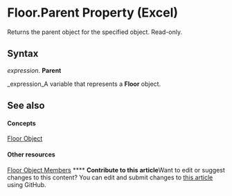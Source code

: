 
# Floor.Parent Property (Excel)

Returns the parent object for the specified object. Read-only.


## Syntax

 _expression_. **Parent**

 _expression_A variable that represents a  **Floor** object.


## See also


#### Concepts


 [Floor Object](74c71ca8-a0d4-f7cf-a002-5cec7a27b70d.md)
#### Other resources


 [Floor Object Members](5c7d66cd-062f-109e-a389-d566cef80c19.md)
****   **Contribute to this article**Want to edit or suggest changes to this content? You can edit and submit changes to  [this article](https://github.com/jhershey00/VBA_Excel_Test/OpenXMLCon/articles/f9bd1657-b572-fda5-34d4-50366321c478.md) using GitHub.

